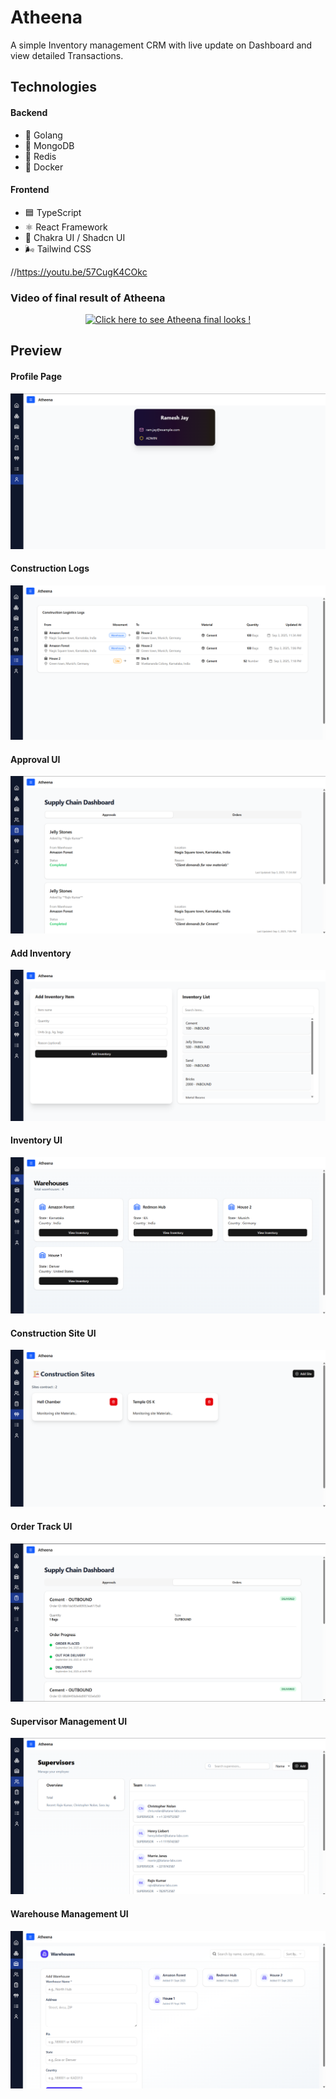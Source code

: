 # Atheena
A simple Inventory management CRM with live update on Dashboard and view detailed Transactions.

## Technologies
#### Backend 
- 🐹 Golang
- 🍃 MongoDB
- 🧠 Redis
- 🐳 Docker

#### Frontend
- 🟦 TypeScript
- ⚛️ React Framework
- 🎨 Chakra UI / Shadcn UI
- 🌬️ Tailwind CSS

//https://youtu.be/57CugK4COkc

### Video of final result of Atheena
<div align="center">
  <a href="https://www.youtube.com/watch?v=57CugK4COkc">
    <img src="https://img.youtube.com/vi/57CugK4COkc/0.jpg" alt="Click here to see Atheena final looks !" width="640" height="360" />
  </a>
</div>

## Preview
#### Profile Page
![Profile Page](https://github.com/Ivan2001otp/Atheena/blob/main/frontend/src/assets/outputs/profile-page.png)


#### Construction Logs
![Construction Logs](https://github.com/Ivan2001otp/Atheena/blob/main/frontend/src/assets/outputs/construction-logs.png)


#### Approval UI
![Approval UI](https://github.com/Ivan2001otp/Atheena/blob/main/frontend/src/assets/outputs/approval-ui.png)


#### Add Inventory
![Add Inventory](https://github.com/Ivan2001otp/Atheena/blob/main/frontend/src/assets/outputs/add-inventory-ui2.png)


#### Inventory UI
![Inventory UI](https://github.com/Ivan2001otp/Atheena/blob/main/frontend/src/assets/outputs/inventory-management-ui1.png)


#### Construction Site UI
![Construction Site UI](https://github.com/Ivan2001otp/Atheena/blob/main/frontend/src/assets/outputs/construction-site.png)



#### Order Track UI
![Order Track UI](https://github.com/Ivan2001otp/Atheena/blob/main/frontend/src/assets/outputs/order-track-ui.png)


#### Supervisor Management UI
![Supervisor Management UI](https://github.com/Ivan2001otp/Atheena/blob/main/frontend/src/assets/outputs/supevisor-management-ui.png)


#### Warehouse Management UI
![Warehouse Management UI](https://github.com/Ivan2001otp/Atheena/blob/main/frontend/src/assets/outputs/warehouse-management-ui.png)
